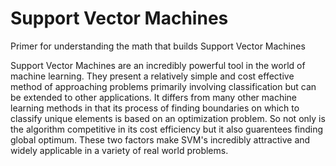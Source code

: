 # Support Vector Machines
Primer for understanding the math that builds Support Vector Machines

Support Vector Machines are an incredibly powerful tool in the world of machine learning. They present a relatively simple and cost effective method of approaching problems primarily involving classification but can be extended to other applications. It differs from many other machine learning methods in that its process of finding boundaries on which to classify unique elements is based on an optimization problem. So not only is the algorithm competitive in its cost efficiency but it also guarentees finding global optimum. These two factors make SVM's incredibly attractive and widely applicable in a variety of real world problems.
